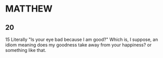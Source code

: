 # MATTHEW

## 20

15 Literally "Is your eye bad because I am good?" Which is, I suppose, an idiom meaning does my goodness take away from your happiness? or something like that.
